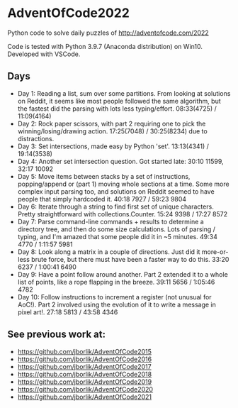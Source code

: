 # AdventOfCode2022
Python code to solve daily puzzles of http://adventofcode.com/2022

Code is tested with Python 3.9.7 (Anaconda distribution) on Win10. Developed with VSCode.

## Days

* Day 1:  Reading a list, sum over some partitions.  From looking at solutions on Reddit, it seems like most people followed the same algorithm, but the fastest did the parsing with lots less typing/effort.  08:33(4725) / 11:09(4164)
* Day 2:  Rock paper scissors, with part 2 requiring one to pick the winning/losing/drawing action.  17:25(7048) / 30:25(8234) due to distractions.
* Day 3:  Set intersections, made easy by Python 'set'.  13:13(4341) / 19:14(3538)
* Day 4:  Another set intersection question.  Got started late:  30:10  11599, 32:17  10092
* Day 5:  Move items between stacks by a set of instructions, popping/append or (part 1) moving whole sections at a time.  Some more complex input parsing too, and solutions on Reddit seemed to have people that simply hardcoded it.  40:18   7927 / 59:23   9804
* Day 6:  Iterate through a string to find first set of unique characters.  Pretty straightforward with collections.Counter.  15:24   9398 / 17:27   8572
* Day 7:  Parse command-line commands + results to determine a directory tree, and then do some size calculations.  Lots of parsing / typing, and I'm amazed that some people did it in ~5 minutes.  49:34   4770 / 1:11:57   5981
* Day 8:  Look along a matrix in a couple of directions.  Just did it more-or-less brute force, but there must have been a faster way to do this.  33:20   6237 / 1:00:41   6490
* Day 9:  Have a point follow around another.  Part 2 extended it to a whole list of points, like a rope flapping in the breeze.  39:11   5656 / 1:05:46   4782
* Day 10:  Follow instructions to increment a register (not unusual for AoC!).  Part 2 involved using the evolution of it to write a message in pixel art!.  27:18   5813 / 43:58   4346

## See previous work at:
* https://github.com/jborlik/AdventOfCode2015
* https://github.com/jborlik/AdventOfCode2016
* https://github.com/jborlik/AdventOfCode2017
* https://github.com/jborlik/AdventOfCode2018
* https://github.com/jborlik/AdventOfCode2019
* https://github.com/jborlik/AdventOfCode2020
* https://github.com/jborlik/AdventOfCode2021